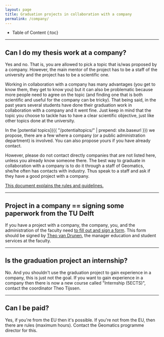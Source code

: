 ```yaml
---
layout: page
title: Graduation projects in collaboration with a company
permalink: /company/
---
```



<div class="box" markdown="1"> 

* Table of Content
{:toc}

</div>

- - -


## Can I do my thesis work at a company?

Yes and no. That is, you are allowed to pick a topic that is/was proposed by a company.
However, the main mentor of the project has to be a staff of the university and the project has to be a scientific one.

Working in collaboration with a company has many advantages (you get to know them, they get to know you) but it can also be problematic because more people need to agree on the topic (and finding one that is both scientific and useful for the company can be tricky).
That being said, in the past years several students have done their graduation work in collaboration with a company and it went fine.
Just keep in mind that the topic you choose to tackle has to have a clear scientific objective, just like other topics done at the university.

In the [potential topics]({{ "/potentialtopics/" | prepend: site.baseurl }}) we propose, there are a few where a company (or a public administration department) is involved.
You can also propose yours if you have already contact.

However, please do not contact directly companies that are not listed here, unless you already know someone there.
The best way to graduate in collaboration with a company is to do it through a staff of Geomatics, she/he often has contacts with industry.
Thus speak to a staff and ask if they have a good project with a company.

[This document explains the rules and guidelines.](O&S_rules_guidelines_graduating_company.pdf)

- - -

## Project in a company == signing some paperwork from the TU Delft

If you have a project with a company, the company, you, and the administration of the faculty need [to fill out and sign a form](20180529_Internship_Agreement.pdf).
This form should be signed by [Theo van Drunen](mailto:T.P.J.vanDrunen@tudelft.nl), the manager education and student services at the faculty.

- - -

## Is the graduation project an internship?

No. 
And you shouldn't use the graduation project to gain experience in a company, this is just not the goal. 
If you want to gain experience in a company then there is now a new course called "Internship (5ECTS)", contact the coordinator Theo Tijssen.

- - - 

## Can I be paid?

Yes, if you're from the EU then it's possible.
If you're not from the EU, then there are rules (maximum hours).
Contact the Geomatics programme director for this.
